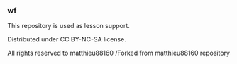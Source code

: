 ### wf

This repository is used as lesson support.

Distributed under CC BY-NC-SA license.

All rights reserved to matthieu88160 /Forked from matthieu88160 repository
